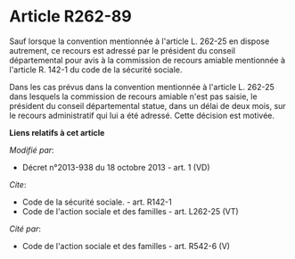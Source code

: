 # Article R262-89

Sauf lorsque la convention mentionnée à l'article L. 262-25 en dispose autrement, ce recours est adressé par le président du
conseil départemental pour avis à la commission de recours amiable mentionnée à l'article R. 142-1 du code de la sécurité
sociale. 

Dans les cas prévus dans la convention mentionnée à l'article L. 262-25 dans lesquels la commission de recours amiable n'est
pas saisie, le président du conseil départemental statue, dans un délai de deux mois, sur le recours administratif qui lui a
été adressé. Cette décision est motivée.

**Liens relatifs à cet article**

_Modifié par_:

  - Décret n°2013-938 du 18 octobre 2013 - art. 1 (VD)

_Cite_:

  - Code de la sécurité sociale. - art. R142-1
  - Code de l'action sociale et des familles - art. L262-25 (VT)

_Cité par_:

  - Code de l'action sociale et des familles - art. R542-6 (V)
